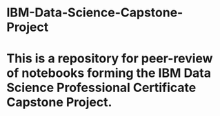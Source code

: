 # IBM-Data-Science-Capstone-Project
# This is a repository for peer-review of notebooks forming the IBM Data Science Professional Certificate Capstone Project.
